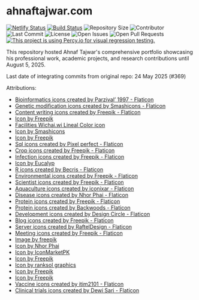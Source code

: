 # ahnaftajwar.com

[![Netlify Status](https://api.netlify.com/api/v1/badges/a364e3c9-5c00-4438-ba1e-59c628b2fcce/deploy-status)](https://app.netlify.com/sites/ahnaftajwar-portfolio/deploys) [![Build Status](https://img.shields.io/endpoint.svg?url=https%3A%2F%2Factions-badge.atrox.dev%2FAhnafTajwar%2Fahnaftajwar-portfolio%2Fbadge%3Fref%3Dmain&style=flat)](https://actions-badge.atrox.dev/AhnafTajwar/ahnaftajwar-portfolio/goto?ref=main) ![Repository Size](https://img.shields.io/github/repo-size/AhnafTajwar/ahnaftajwar-portfolio) ![Contributor](https://img.shields.io/github/contributors/AhnafTajwar/ahnaftajwar-portfolio) ![Last Commit](https://img.shields.io/github/last-commit/AhnafTajwar/ahnaftajwar-portfolio) ![License](https://img.shields.io/github/license/AhnafTajwar/ahnaftajwar-portfolio) ![Open Issues](https://img.shields.io/github/issues/AhnafTajwar/ahnaftajwar-portfolio?color=important) ![Open Pull Requests](https://img.shields.io/github/issues-pr/AhnafTajwar/ahnaftajwar-portfolio?color=yellowgreen) [![This project is using Percy.io for visual regression testing.](https://percy.io/static/images/percy-badge.svg)](https://percy.io/7bafb801/ahnaftajwar-portfolio)

This repository hosted Ahnaf Tajwar's comprehensive portfolio showcasing his professional work, academic projects, and research contributions until August 5, 2025.

Last date of integrating commits from original repo: 24 May 2025 (#369)

Attributions:
- <a href="https://www.flaticon.com/free-icons/bioinformatics" title="bioinformatics icons">Bioinformatics icons created by Parzival’ 1997 - Flaticon</a>
- <a href="https://www.flaticon.com/free-icons/genetic-modification" title="genetic modification icons">Genetic modification icons created by Smashicons - Flaticon</a>
- <a href="https://www.flaticon.com/free-icons/content-writing" title="content writing icons">Content writing icons created by Freepik - Flaticon</a>
- <a href="https://www.freepik.com/icon/coding_1329016#fromView=keyword&page=1&position=10&uuid=3eea7e43-b844-4d7c-a1be-7bd12fbd1865">Icon by Freepik</a>
- <a href="https://www.freepik.com/icon/facilities_1642370#fromView=search&page=1&position=6&uuid=203f1375-af6e-430c-8397-9ed88cd9536b">Facilities Wichai.wi Lineal Color icon</a>
- <a href="https://www.freepik.com/icon/bug_4248117#fromView=search&page=1&position=83&uuid=aa82fce4-7620-4b3e-83d3-9b14e0af409a">Icon by Smashicons</a>
- <a href="https://www.freepik.com/icon/artificial-intelligence_901043#fromView=search&page=1&position=6&uuid=10315a40-b5fe-4676-b8ad-8ea9d23547f4">Icon by Freepik</a>
- <a href="https://www.flaticon.com/free-icons/sql" title="sql icons">Sql icons created by Pixel perfect - Flaticon</a>
- <a href="https://www.flaticon.com/free-icons/crop" title="crop icons">Crop icons created by Freepik - Flaticon</a>
- <a href="https://www.flaticon.com/free-icons/infection" title="Infection icons">Infection icons created by Freepik - Flaticon</a>
- <a href="https://www.freepik.com/icon/chlorophyll_1456535#fromView=search&page=1&position=5&uuid=e342ebe1-8863-4c69-a9f8-b61e26b761ae">Icon by Eucalyp</a>
- <a href="https://www.flaticon.com/free-icons/r" title="r icons">R icons created by Becris - Flaticon</a>
- <a href="https://www.flaticon.com/free-icons/environmental" title="Environmental icons">Environmental icons created by Freepik - Flaticon</a>
- <a href="https://www.flaticon.com/free-icons/scientist" title="scientist icons">Scientist icons created by Freepik - Flaticon</a>
- <a href="https://www.flaticon.com/free-icons/aquaculture" title="aquaculture icons">Aquaculture icons created by iconixar - Flaticon</a>
- <a href="https://www.flaticon.com/free-icons/disease" title="disease icons">Disease icons created by Nhor Phai - Flaticon</a>
- <a href="https://www.flaticon.com/free-icons/protein" title="protein icons">Protein icons created by Freepik - Flaticon</a>
- <a href="https://www.flaticon.com/free-icons/protein" title="protein icons">Protein icons created by Backwoods - Flaticon</a>
- <a href="https://www.flaticon.com/free-icons/development" title="development icons">Development icons created by Design Circle - Flaticon</a>
- <a href="https://www.flaticon.com/free-icons/blog" title="blog icons">Blog icons created by Freepik - Flaticon</a>
- <a href="https://www.flaticon.com/free-icons/server" title="server icons">Server icons created by RaftelDesign - Flaticon</a>
- <a href="https://www.flaticon.com/free-icons/meeting" title="meeting icons">Meeting icons created by Freepik - Flaticon</a>
- <a href="https://www.freepik.com/free-vector/pixel-rain-abstract-background_6283449.htm#fromView=search&page=1&position=0&uuid=793f72e5-5afd-4fd0-a544-c4f8fc843c88">Image by freepik</a>
- <a href="https://www.freepik.com/icon/partnership_2589792#fromView=keyword&page=1&position=12&uuid=51e33848-8e7a-4fd0-b9af-3a1bd1ec636c">Icon by Nhor Phai</a>
- <a href="https://www.freepik.com/search">Icon by IconMarketPK</a>
- <a href="https://www.freepik.com/icon/liver-cancer_2448410#fromView=search&page=1&position=37&uuid=030173d1-5736-4f02-b9d7-08d80bc352e1">Icon by Freepik</a>
- <a href="https://www.freepik.com/icon/network_10283949#fromView=search&page=1&position=6&uuid=53c03512-92ce-450e-b4b5-d88dabe043ad">Icon by ranksol graphics</a>
- <a href="https://www.freepik.com/icon/pills_822092#fromView=search&page=1&position=23&uuid=f847effc-a967-4f36-aa33-194be3deda66">Icon by Freepik</a>
- <a href="https://www.freepik.com/icon/diarrhea_7350779#fromView=search&page=1&position=64&uuid=e2c163d3-8469-4699-8c1d-71a31c608f3a">Icon by Freepik</a>
- <a href="https://www.flaticon.com/free-icons/vaccine" title="vaccine icons">Vaccine icons created by itim2101 - Flaticon</a>
- <a href="https://www.flaticon.com/free-icons/clinical-trials" title="clinical trials icons">Clinical trials icons created by Dewi Sari - Flaticon</a>